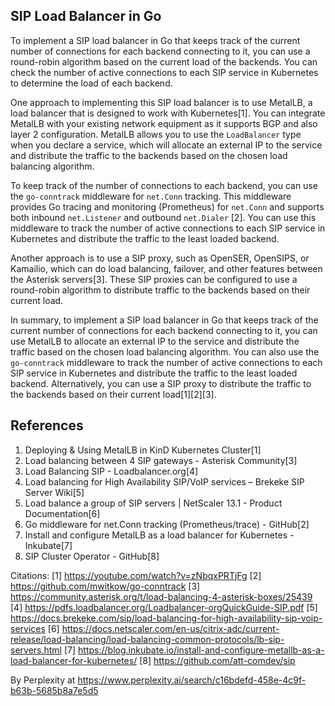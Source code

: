 ## SIP Load Balancer in Go

To implement a SIP load balancer in Go that keeps track of the current number of connections for each backend connecting to it, you can use a round-robin algorithm based on the current load of the backends. You can check the number of active connections to each SIP service in Kubernetes to determine the load of each backend.

One approach to implementing this SIP load balancer is to use MetalLB, a load balancer that is designed to work with Kubernetes[1]. You can integrate MetalLB with your existing network equipment as it supports BGP and also layer 2 configuration. MetalLB allows you to use the `LoadBalancer` type when you declare a service, which will allocate an external IP to the service and distribute the traffic to the backends based on the chosen load balancing algorithm.

To keep track of the number of connections to each backend, you can use the `go-conntrack` middleware for `net.Conn` tracking. This middleware provides Go tracing and monitoring (Prometheus) for `net.Conn` and supports both inbound `net.Listener` and outbound `net.Dialer` [2]. You can use this middleware to track the number of active connections to each SIP service in Kubernetes and distribute the traffic to the least loaded backend.

Another approach is to use a SIP proxy, such as OpenSER, OpenSIPS, or Kamailio, which can do load balancing, failover, and other features between the Asterisk servers[3]. These SIP proxies can be configured to use a round-robin algorithm to distribute traffic to the backends based on their current load.

In summary, to implement a SIP load balancer in Go that keeps track of the current number of connections for each backend connecting to it, you can use MetalLB to allocate an external IP to the service and distribute the traffic based on the chosen load balancing algorithm. You can also use the `go-conntrack` middleware to track the number of active connections to each SIP service in Kubernetes and distribute the traffic to the least loaded backend. Alternatively, you can use a SIP proxy to distribute the traffic to the backends based on their current load[1][2][3]. 

## References
1. Deploying & Using MetalLB in KinD Kubernetes Cluster[1]
2. Load balancing between 4 SIP gateways - Asterisk Community[3]
3. Load Balancing SIP - Loadbalancer.org[4]
4. Load balancing for High Availability SIP/VoIP services – Brekeke SIP Server Wiki[5]
5. Load balance a group of SIP servers | NetScaler 13.1 - Product Documentation[6]
6. Go middleware for net.Conn tracking (Prometheus/trace) - GitHub[2]
7. Install and configure MetalLB as a load balancer for Kubernetes - Inkubate[7]
8. SIP Cluster Operator - GitHub[8]

Citations:
[1] https://youtube.com/watch?v=zNbqxPRTjFg
[2] https://github.com/mwitkow/go-conntrack
[3] https://community.asterisk.org/t/load-balancing-4-asterisk-boxes/25439
[4] https://pdfs.loadbalancer.org/Loadbalancer-orgQuickGuide-SIP.pdf
[5] https://docs.brekeke.com/sip/load-balancing-for-high-availability-sip-voip-services
[6] https://docs.netscaler.com/en-us/citrix-adc/current-release/load-balancing/load-balancing-common-protocols/lb-sip-servers.html
[7] https://blog.inkubate.io/install-and-configure-metallb-as-a-load-balancer-for-kubernetes/
[8] https://github.com/att-comdev/sip

By Perplexity at https://www.perplexity.ai/search/c16bdefd-458e-4c9f-b63b-5685b8a7e5d5